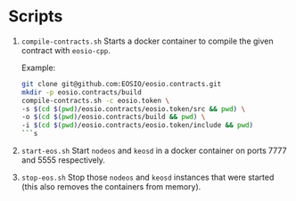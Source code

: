 # Scripts

1. `compile-contracts.sh` Starts a docker container to compile the given contract with `eosio-cpp`.

    Example:
    ```bash
    git clone git@github.com:EOSIO/eosio.contracts.git
    mkdir -p eosio.contracts/build
    compile-contracts.sh -c eosio.token \
    -s $(cd $(pwd)/eosio.contracts/eosio.token/src && pwd) \
    -o $(cd $(pwd)/eosio.contracts/build && pwd) \
    -i $(cd $(pwd)/eosio.contracts/eosio.token/include && pwd)
    ```s

1. `start-eos.sh` Start `nodeos` and `keosd` in a docker container on ports 7777 and 5555 respectively.

1. `stop-eos.sh` Stop those `nodeos` and `keosd` instances that were started (this also removes the containers from memory).
